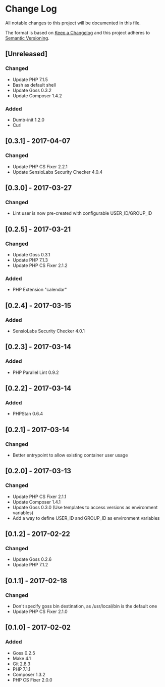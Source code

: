 # Change Log
All notable changes to this project will be documented in this file.

The format is based on [Keep a Changelog](http://keepachangelog.com/)
and this project adheres to [Semantic Versioning](http://semver.org/).

## [Unreleased]
### Changed
- Update PHP 7.1.5
- Bash as default shell
- Update Goss 0.3.2
- Update Composer 1.4.2

### Added
- Dumb-init 1.2.0
- Curl

## [0.3.1] - 2017-04-07
### Changed
- Update PHP CS Fixer 2.2.1
- Update SensioLabs Security Checker 4.0.4

## [0.3.0] - 2017-03-27
### Changed
- Lint user is now pre-created with configurable USER_ID/GROUP_ID

## [0.2.5] - 2017-03-21
### Changed
- Update Goss 0.3.1
- Update PHP 7.1.3
- Update PHP CS Fixer 2.1.2

### Added
- PHP Extension "calendar"

## [0.2.4] - 2017-03-15
### Added
- SensioLabs Security Checker 4.0.1

## [0.2.3] - 2017-03-14
### Added
- PHP Parallel Lint 0.9.2

## [0.2.2] - 2017-03-14
### Added
- PHPStan 0.6.4

## [0.2.1] - 2017-03-14
### Changed
-  Better entrypoint to allow existing container user usage

## [0.2.0] - 2017-03-13
### Changed
- Update PHP CS Fixer 2.1.1
- Update Composer 1.4.1
- Update Goss 0.3.0 (Use templates to access versions as environment variables)
- Add a way to define USER_ID and GROUP_ID as environment variables

## [0.1.2] - 2017-02-22
### Changed
- Update Goss 0.2.6
- Update PHP 7.1.2

## [0.1.1] - 2017-02-18
### Changed
- Don't specify goss bin destination, as /usr/local/bin is the default one
- Update PHP CS Fixer 2.1.0

## [0.1.0] - 2017-02-02
### Added
- Goss 0.2.5
- Make 4.1
- Git 2.8.3
- PHP 7.1.1
- Composer 1.3.2
- PHP CS Fixer 2.0.0
